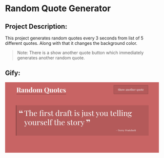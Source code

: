 # **Random Quote Generator**


## Project Description:

This project generates random quotes every 3 seconds from list of 5 different quotes. Along with that it changes the background color.
>Note: There is a show another quote button which immediately generates another random quote.

## Gify:

![](quotes.gif)